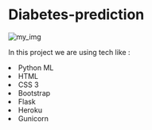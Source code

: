 # Diabetes-prediction



![my_img](https://res.cloudinary.com/grohealth/image/upload/c_fill,f_auto,fl_lossy,h_650,q_auto,w_1085/v1581695681/DCUK/Content/causes-of-diabetes.png)


In this project we are using tech like : 
<li>Python ML </li>
<li>HTML </li>
<li> CSS 3</li>
<li> Bootstrap </li>
<li> Flask </li>
<li> Heroku </li>
<li> Gunicorn </li>
 
